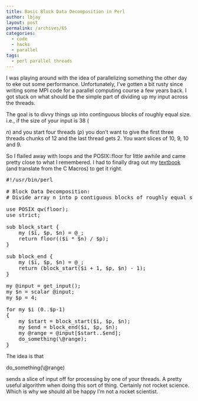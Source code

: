 ```yaml
---
title: Basic Block Data Decomposition in Perl
author: lbjay
layout: post
permalink: /archives/65
categories:
  - code
  - hacks
  - parallel
tags:
  - perl parallel threads
---
```

<abbr class="unapi-id" title=""><!-- &nbsp; --></abbr> 

I was playing around with the idea of parallelizing something the other day to eke out some performance. Unfortunately, I&#8217;ve gotten a bit rusty since writing some MPI code for a parallel computing course a few years back. I got stuck on what should be the simple part of dividing up my input across the threads.

<!--more-->The goal is to divvy things up into continguous blocks of roughly equal size. i.e., if the size of your input is 38 (

*n*) and you start four threads (*p*) you don&#8217;t want to give the first three threads chunks of 12 and the last thread gets 2. You want slices of 10, 9, 10 and 9.

So I flailed away with loops and the POSIX::floor for little awhile and came pretty close to what I remembered. I had to finally drag out my [textbook][1] (and translate from the C Macros) to get it right.

<pre lang="perl">#!/usr/bin/perl

# Block Data Decomposition:
# Divide array n into p contiguous blocks of roughly equal size

use POSIX qw(floor);
use strict;

sub block_start {
    my ($i, $p, $n) = @_;
    return floor(($i * $n) / $p);
}

sub block_end {
    my ($i, $p, $n) = @_;
    return (block_start($i + 1, $p, $n) - 1);
}

my @input = get_input();
my $n = scalar @input;
my $p = 4;

for my $i (0..$p-1)
{
    my $start = block_start($i, $p, $n);
    my $end = block_end($i, $p, $n);
    my @range = @input[$start..$end];
    do_something(\@range);
}</pre>

The idea is that

<div class="codecolorer-container text default" style="overflow:auto;white-space:nowrap;width:435px;">
  <div class="text codecolorer">
    do_something(\@range)
  </div>
</div>

sends a slice of input off for processing by one of your threads. A pretty useful algorithm when doing this sort of thing. Certainly not rocket science. Which is why we should all be happy I&#8217;m not a rocket scientist.

 [1]: http://books.google.com/books?id=tDxNyGSXg5IC